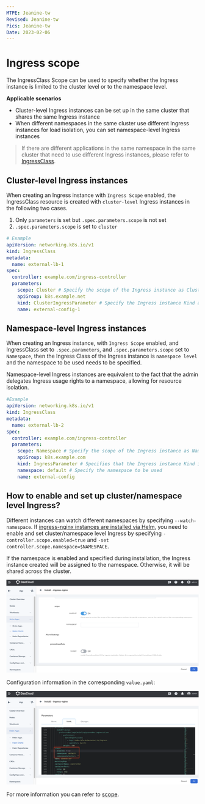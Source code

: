 ```yaml
---
MTPE: Jeanine-tw
Revised: Jeanine-tw
Pics: Jeanine-tw
Date: 2023-02-06
---
```


# Ingress scope

The IngressClass Scope can be used to specify whether the Ingress instance is limited to the cluster level or to the namespace level.

**Applicable scenarios**

* Cluster-level Ingress instances can be set up in the same cluster that shares the same Ingress instance
* When different namespaces in the same cluster use different Ingress instances for load isolation, you can set namespace-level Ingress instances

> If there are different applications in the same namespace in the same cluster that need to use different Ingress instances, please refer to [IngressClass](ingressclass.md).

## Cluster-level Ingress instances

When creating an Ingress instance with `Ingress Scope` enabled, the IngressClass resource is created with `cluster-level` Ingress instances in the following two cases.

1. Only `parameters` is set but `.spec.parameters.scope` is not set
2. `.spec.parameters.scope` is set to `cluster`

```yaml
# Example
apiVersion: networking.k8s.io/v1
kind: IngressClass
metadata:
  name: external-lb-1
spec:
  controller: example.com/ingress-controller
  parameters:
    scope: Cluster # Specify the scope of the Ingress instance as Cluster
    apiGroup: k8s.example.net
    kind: ClusterIngressParameter # Specify the Ingress instance Kind as ClusterIngressParameter
    name: external-config-1
```

## Namespace-level Ingress instances

When creating an Ingress instance, with  `Ingress Scope` enabled, and IngressClass set to `.spec.parameters`, and `.spec.parameters.scope` set to `Namespace`, then the Ingress Class of the Ingress instance is `namespace level` and the namespace to be used needs to be specified.

Namespace-level Ingress instances are equivalent to the fact that the admin delegates Ingress usage rights to a namespace, allowing for resource isolation.

```yaml
#Example
apiVersion: networking.k8s.io/v1
kind: IngressClass
metadata:
  name: external-lb-2
spec:
  controller: example.com/ingress-controller
  parameters:
    scope: Namespace # Specify the scope of the Ingress instance as Namespace
    apiGroup: k8s.example.com
    kind: IngressParameter # Specifies that the Ingress instance Kind is IngressParameter
    namespace: default # Specify the namespace to be used
    name: external-config
```

## How to enable and set up cluster/namespace level Ingress?

Different instances can watch different namespaces by specifying `--watch-namespace`.
If [ingress-nginx instances are installed via Helm](install.md), you need to enable and set cluster/namespace level Ingress by specifying `-controller.scope.enabled=true` and `-set controller.scope.namespace=$NAMESPACE`.

If the namespace is enabled and specified during installation, the Ingress instance created will be assigned to the namespace. Otherwise, it will be shared across the cluster.

![scope01](../../images/scope01.png)

Configuration information in the corresponding `value.yaml`:

![scope02](../../images/scope02.png)

For more information you can refer to [scope](https://kubernetes.github.io/ingress-nginx/deploy/#scope).
